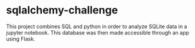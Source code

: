# sqlalchemy-challenge

This project combines SQL and python in order to analyze SQLite data in a jupyter notebook. This database was then made accessible through an app using Flask. 
